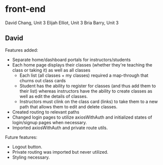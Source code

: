 # front-end
David Chang, Unit 3
Elijah Elliot, Unit 3
Bria Barry, Unit 3


## David
Features added:
- Separate home/dashboard portals for instructors/students
- Each home page displays their classes (whether they're teaching the class or taking it) as well as all classes
    - Each list (all classes + my classes) required a map-through that churns out class cards
    - Student has the ability to register for classes (and thus add them to their list) whereas instructors have the ability to create classes as well as edit the details of classes.
    - Instructors must clink on the class card (links) to take them to a new path that allows them to edit and delete classes.
- Created routing to relevant paths
- Changed login pages to utilize axiosWithAuth and initialized states of login/signup pages when necessary.
- Imported axiosWithAuth and private route utils. 

Future features:
- Logout button.
- Private routing was imported but never utilized.
- Styling necessary.

